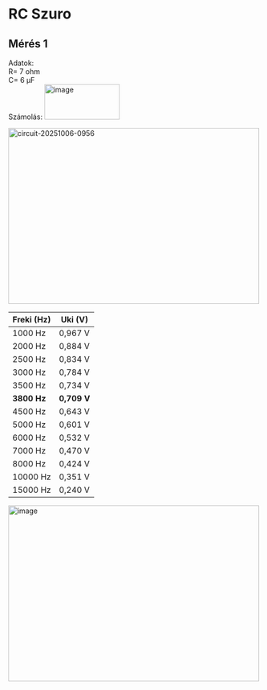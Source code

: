 # RC Szuro
## Mérés 1
Adatok:  
R= 7 ohm  
C= 6 μF  
Számolás: <img width="150" height="70" alt="image" src="https://github.com/user-attachments/assets/0800e1c0-5c5f-4a9e-ab90-859e314bb2e5" />  

<img width="500" height="350" alt="circuit-20251006-0956" src="https://github.com/user-attachments/assets/acebf699-7963-4001-a416-9d3dc0aeab8e" />    

| Freki (Hz) | Uki (V)  | 
| ------- | ------- | 
1000 Hz |	0,967 V |  
2000 Hz	| 0,884 V |
2500 Hz	| 0,834 V |
3000 Hz	| 0,784 V |
3500 Hz	| 0,734 V |
**3800 Hz**	| **0,709 V** |
4500 Hz	| 0,643 V |
5000 Hz	| 0,601 V |
6000 Hz	|0,532 V  |
7000 Hz	|0,470 V  |
8000 Hz	|0,424 V  |
10000 Hz| 0,351 V |
15000 Hz|	0,240 V |
<img width="500" height="350" alt="image" src="https://github.com/user-attachments/assets/2253db3a-e845-4443-9c1a-6010d08af3e2" />
